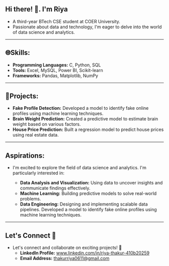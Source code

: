 ## Hi there! 👋. I'm Riya

-  A third-year BTech CSE student at COER University.
- Passionate about data and technology, I'm eager to delve into the world of data science and analytics.

---
## 🌐**Skills:**

   - **Programming Languages:** C, Python, SQL
   - **Tools:** Excel, MySQL, Power BI, Scikit-learn
   - **Frameworks:** Pandas, Matplotlib, NumPy

---
## 🚀**Projects:**

   - **Fake Profile Detection:** Developed a model to identify fake online profiles using machine learning techniques.
   - **Brain Weight Prediction:** Created a predictive model to estimate brain weight based on various factors.
   - **House Price Prediction:** Built a regression model to predict house prices using real estate data.

---
## **Aspirations:**

- I'm excited to explore the field of data science and analytics. I'm particularly interested in:

   - **Data Analysis and Visualization:** Using data to uncover insights and communicate findings effectively.
   - **Machine Learning:** Building predictive models to solve real-world problems.
   - **Data Engineering:** Designing and implementing scalable data pipelines. Developed a model to identify fake online profiles using machine learning techniques.
---
## **Let's Connect**  🤝
-  Let's connect and collaborate on exciting projects! 🤝
   - **LinkedIn Profile:** www.linkedin.com/in/riya-thakur-410b20259
   - **Email Address:** thakurriya0611@gmail.com

